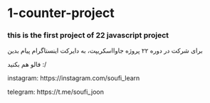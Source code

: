 # 1-counter-project
### this is the first project of <b>22 javascript project</b>
<p>برای شرکت در دوره ۲۲ پروژه جاوااسکریپت، به دایرکت اینستاگرام پیام بدین</p>
<p>فالو هم بکنید :/</p>
<p>instagram: https://instagram.com/soufi_learn</p>
<p>telegram: https://t.me/soufi_joon</p>
